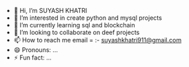 - 👋 Hi, I’m SUYASH KHATRI 
- 👀 I’m interested in create python and mysql projects 
- 🌱 I’m currently learning sql and blockchain 
- 💞️ I’m looking to collaborate on deef projects 
- 📫 How to reach me email = :- suyashkhatri911@gmail.com
- 😄 Pronouns: ...
- ⚡ Fun fact: ...

<!---
PixelSyntaxsaga/PixelSyntaxsaga is a ✨ special ✨ repository because its `README.md` (this file) appears on your GitHub profile.
You can click the Preview link to take a look at your changes.
--->
